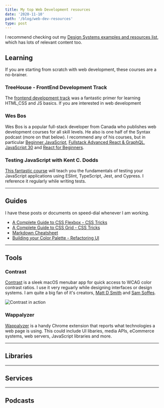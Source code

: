 ```yaml
---
title: My top Web Development resources
date: '2020-11-10'
path: '/blog/web-dev-resources'
type: post
---
```


I recommend checking out my [Design Systems examples and resources list](/blog/design-systems-examples), which has lots of relevant content too.

## Learning

If you are starting from scratch with web development, these courses are a no-brainer.

### TreeHouse - FrontEnd Development Track

The [frontend development track](https://teamtreehouse.com/tracks/front-end-web-development) was a fantastic primer for learning HTML,CSS and JS basics. If you are interested in web development

### Wes Bos

Wes Bos is a popular full-stack developer from Canada who publishes web development courses for all skill levels. He also is one half of the Syntax podcast (more on that below).
I recommend any of his courses, but in particular [Beginner JavaScript](https://beginnerjavascript.com/), [Fullstack Advanced
React & GraphQL](https://advancedreact.com/), [JavaScript 30](https://javascript30.com/) and [React for Beginners](https://reactforbeginners.com/).

### Testing JavaScript with Kent C. Dodds

[This fantastic course](https://testingjavascript.com/) will teach you the fundamentals of testing your JavaScript applications using ESlint, TypeScript, Jest, and Cypress. I reference it regularly while writing tests.

---

## Guides

I have these posts or documents on speed-dial whenever I am working.

- [A Complete Guide to CSS Flexbox - CSS Tricks](https://css-tricks.com/snippets/css/a-guide-to-flexbox/)
- [A Complete Guide to CSS Grid - CSS Tricks](https://css-tricks.com/snippets/css/complete-guide-grid/)
- [Markdown Cheatsheet](https://github.com/adam-p/markdown-here/wiki/Markdown-Cheatsheet)
- [Building your Color Palette - Refactoring UI](https://refactoringui.com/previews/building-your-color-palette/)

---

## Tools

### Contrast

[Contrast](https://usecontrast.com/) is a sleek macOS menubar app for quick access to WCAG color contrast ratios. I use it very reguarly while designing interfaces or design systems. I am quite a big fan of it's creators, [Matt D Smith](http://mds.is/) and [Sam Soffes](https://soff.es/).

![Contrast in action](https://mds-assets.s3.amazonaws.com/contrast/contrast-card-v0.2.jpg)

### Wappalyzer

[Wappalyzer](https://www.wappalyzer.com/) is a handy Chrome extension that reports what technologies a web page is using. This could include UI libaries, media APIs, eCommerce systems, web servers, JavaScript libraries and more.

---

## Libraries

---

## Services

---

## Podcasts

